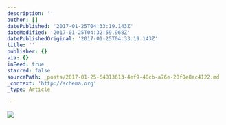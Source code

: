 ```yaml
---
description: ''
author: []
datePublished: '2017-01-25T04:33:19.143Z'
dateModified: '2017-01-25T04:32:59.968Z'
datePublishedOriginal: '2017-01-25T04:33:19.143Z'
title: ''
publisher: {}
via: {}
inFeed: true
starred: false
sourcePath: _posts/2017-01-25-64813613-4ef9-48cb-a76e-20f0e8ac4122.md
_context: 'http://schema.org'
_type: Article

---
```

![](https://the-grid-user-content.s3-us-west-2.amazonaws.com/50eeccc3-cfae-44d1-a59e-9bf9b71e6cf0.jpg)